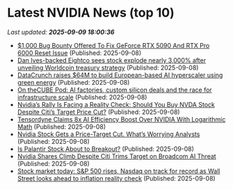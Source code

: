 # Latest NVIDIA News (top 10)
_Last updated: **2025-09-09 18:00:36**_

- [$1,000 Bug Bounty Offered To Fix GeForce RTX 5090 And RTX Pro 6000 Reset Issue](https://hothardware.com/news/1000-bug-bounty-geforce-rtx-5090-rtx-pro-6000-reset-issue) (Published: 2025-09-08)
- [Dan Ives-backed Eightco sees stock explode nearly 3,000% after unveiling Worldcoin treasury strategy](https://finance.yahoo.com/news/dan-ives-backed-eightco-sees-stock-explode-nearly-3000-after-unveiling-worldcoin-treasury-strategy-173955620.html) (Published: 2025-09-08)
- [DataCrunch raises $64M to build European-based AI hyperscaler using green energy](https://siliconangle.com/2025/09/08/datacrunch-raises-64m-build-european-based-ai-hyperscaler-using-green-energy/) (Published: 2025-09-08)
- [On theCUBE Pod: AI factories, custom silicon deals and the race for infrastructure scale](https://siliconangle.com/2025/09/08/ai-factories-custom-silicon-deals-race-infrastructure-scale-thecubepod/) (Published: 2025-09-08)
- [Nvidia’s Rally Is Facing a Reality Check: Should You Buy NVDA Stock Despite Citi’s Target Price Cut?](https://www.barchart.com/story/news/34671143/nvidias-rally-is-facing-a-reality-check-should-you-buy-nvda-stock-despite-citis-target-price-cut) (Published: 2025-09-08)
- [Tensordyne Claims 8x AI Efficiency Boost Over NVIDIA With Logarithmic Math](https://hothardware.com/news/tensordyne-logarithmic-math-ai) (Published: 2025-09-08)
- [Nvidia Stock Gets a Price-Target Cut. What’s Worrying Analysts](https://biztoc.com/x/89544dffc5a3d1b1) (Published: 2025-09-08)
- [Is Palantir Stock About to Breakout?](https://finance.yahoo.com/news/palantir-stock-breakout-170900343.html) (Published: 2025-09-08)
- [Nvidia Shares Climb Despite Citi Trims Target on Broadcom AI Threat](https://consent.yahoo.com/v2/collectConsent?sessionId=1_cc-session_0fcb531b-35e5-48d3-8e72-26c1247fedba) (Published: 2025-09-08)
- [Stock market today: S&P 500 rises, Nasdaq on track for record as Wall Street looks ahead to inflation reality check](https://finance.yahoo.com/news/live/stock-market-today-sp-500-rises-nasdaq-on-track-for-record-as-wall-street-looks-ahead-to-inflation-reality-check-170830778.html) (Published: 2025-09-08)
